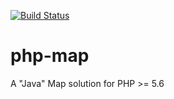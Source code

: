 [![Build Status](https://travis-ci.org/romulets/php-map.svg?branch=master)](https://travis-ci.org/romulets/php-map)

# php-map
A "Java"  Map solution for PHP >= 5.6
